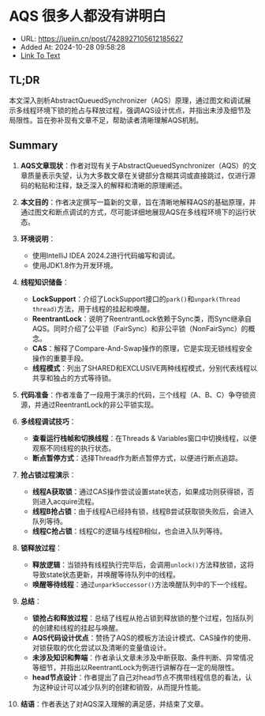 # AQS 很多人都没有讲明白 
- URL: https://juejin.cn/post/7428927105612185627
- Added At: 2024-10-28 09:58:28
- [Link To Text](2024-10-28-aqs-很多人都没有讲明白_raw.md)

## TL;DR
本文深入剖析AbstractQueuedSynchronizer（AQS）原理，通过图文和调试展示多线程环境下锁的抢占与释放过程，强调AQS设计优点，并指出未涉及细节及局限性。旨在弥补现有文章不足，帮助读者清晰理解AQS机制。

## Summary
1. **AQS文章现状**：作者对现有关于AbstractQueuedSynchronizer（AQS）的文章质量表示失望，认为大多数文章在关键部分含糊其词或直接跳过，仅进行源码的粘贴和注释，缺乏深入的解释和清晰的原理阐述。

2. **本文目的**：作者决定撰写一篇新的文章，旨在清晰地解释AQS的基础原理，并通过图文和断点调试的方式，尽可能详细地展现AQS在多线程环境下的运行状态。

3. **环境说明**：
   - 使用IntelliJ IDEA 2024.2进行代码编写和调试。
   - 使用JDK1.8作为开发环境。

4. **线程知识储备**：
   - **LockSupport**：介绍了LockSupport接口的`park()`和`unpark(Thread thread)`方法，用于线程的挂起和唤醒。
   - **ReentrantLock**：说明了ReentrantLock依赖于Sync类，而Sync继承自AQS。同时介绍了公平锁（FairSync）和非公平锁（NonFairSync）的概念。
   - **CAS**：解释了Compare-And-Swap操作的原理，它是实现无锁线程安全操作的重要手段。
   - **线程模式**：列出了SHARED和EXCLUSIVE两种线程模式，分别代表线程以共享和独占的方式等待锁。

5. **代码准备**：作者准备了一段用于演示的代码，三个线程（A、B、C）争夺锁资源，并通过ReentrantLock的非公平锁实现。

6. **多线程调试技巧**：
   - **查看运行栈帧和切换线程**：在Threads & Variables窗口中切换线程，以便观察不同线程的执行状态。
   - **断点暂停方式**：选择Thread作为断点暂停方式，以便进行断点追踪。

7. **抢占锁过程演示**：
   - **线程A获取锁**：通过CAS操作尝试设置state状态，如果成功则获得锁，否则进入acquire流程。
   - **线程B抢占锁**：由于线程A已经持有锁，线程B尝试获取锁失败后，会进入队列等待。
   - **线程C抢占锁**：线程C的逻辑与线程B相似，也会进入队列等待。

8. **锁释放过程**：
   - **释放逻辑**：当锁持有线程执行完毕后，会调用`unlock()`方法释放锁，这将导致state状态更新，并唤醒等待队列中的线程。
   - **唤醒等待线程**：通过`unparkSuccessor()`方法唤醒队列中的下一个线程。

9. **总结**：
   - **锁抢占和释放过程**：总结了线程从抢占锁到释放锁的整个过程，包括队列的创建和线程的挂起与唤醒。
   - **AQS代码设计优点**：赞扬了AQS的模板方法设计模式、CAS操作的使用、对锁获取的优化尝试以及清晰的变量值设计。
   - **未涉及知识和弊端**：作者承认文章未涉及中断获取、条件判断、异常情况等细节，并指出以ReentrantLock为例进行讲解存在一定的局限性。
   - **head节点设计**：作者提出了自己对head节点不携带线程信息的看法，认为这种设计可以减少队列的创建和销毁，从而提升性能。

10. **结语**：作者表达了对AQS深入理解的满足感，并结束了文章。
